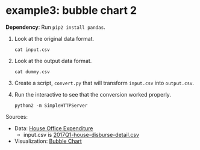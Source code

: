 # example3: bubble chart 2

**Dependency**: Run `pip2 install pandas`.

1. Look at the original data format.

    ```
    cat input.csv
    ```

2. Look at the output data format.

	```
	cat dummy.csv
	```

3. Create a script, `convert.py` that will transform `input.csv` into `output.csv`.

4. Run the interactive to see that the conversion worked properly.

    ```
    python2 -m SimpleHTTPServer
    ```

Sources:
- Data: [House Office Expenditure](https://projects.propublica.org/represent/expenditures)
	- input.csv is [2017Q1-house-disburse-detail.csv](https://projects.propublica.org/congress/assets/staffers/2017Q1-house-disburse-detail.csv)
- Visualization: [Bubble Chart](https://bl.ocks.org/mbostock/4063269)
